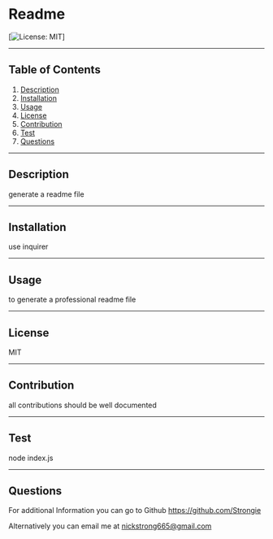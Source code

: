 
  
# Readme

[![License: MIT](https://img.shields.io/badge/License-MIT-yellow.svg)]

----------

## Table of Contents

  1. [Description](#description)
  2. [Installation](#install)
  3. [Usage](#usage)
  4. [License](#license)
  5. [Contribution](#contribution)
  6. [Test](#test)
  7. [Questions](#questions)
   
  ----------
 
## Description

  generate a readme file

  ----------
 
## Installation

  use inquirer

  ----------

## Usage

  to generate a professional readme file

  ----------

## License

  MIT

   

  
  ----------

## Contribution

  all contributions should be well documented

  ----------

## Test 
  node index.js

  ----------

## Questions
  For additional Information you can go to Github <https://github.com/Strongie>
 
  Alternatively you can email me at <nickstrong665@gmail.com>

